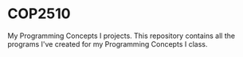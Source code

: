 # COP2510
My Programming Concepts I projects. This repository contains all the programs I've created for my Programming Concepts I class.

